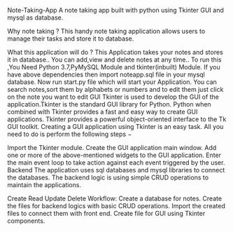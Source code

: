 Note-Taking-App
A note taking app built with python using Tkinter GUI and mysql as database.

Why note taking ?
This handy note taking application allows users to manage their tasks and store it to database.

What this application will do ?
This Application takes your notes and stores it in database..
You can add,view and delete notes at any time..
To run this ,You Need Python 3.7,PyMySQL Module and tkinter(inbuilt) Module.
If you have above dependencies then import noteapp.sql file in your mysql database.
Now run start.py file which will start your Application.
You can search notes,sort them by alphabets or numbers and to edit them just click on the note you want to edit
GUI
Tkinter is used to develop the GUI of the application.Tkinter is the standard GUI library for Python. Python when combined with Tkinter provides a fast and easy way to create GUI applications. Tkinter provides a powerful object-oriented interface to the Tk GUI toolkit. Creating a GUI application using Tkinter is an easy task. All you need to do is perform the following steps −

Import the Tkinter module.
Create the GUI application main window.
Add one or more of the above-mentioned widgets to the GUI application.
Enter the main event loop to take action against each event triggered by the user.
Backend
The application uses sql databases and mysql libraries to connect the databases. The backend logic is using simple CRUD operations to maintain the applications.

Create
Read
Update
Delete
Workflow:
 Create a database for notes.
 Create the files for backend logics with basic CRUD operations.
 Import the created files to connect them with front end.
 Create file for GUI using Tkinter components.
